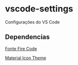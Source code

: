 # vscode-settings
Configurações do VS Code

## Dependencias
[Fonte Fire Code](https://github.com/tonsky/FiraCode)

[Material Icon Theme](https://marketplace.visualstudio.com/items?itemName=PKief.material-icon-theme)
